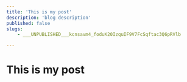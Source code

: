 ```yaml
---
title: 'This is my post'
description: 'blog description'
published: false
slugs:
    - ___UNPUBLISHED___kcnsavm4_foduK20IzquIF9V7FcSqftac3Q6pRVlb

---
```

# This is my post
